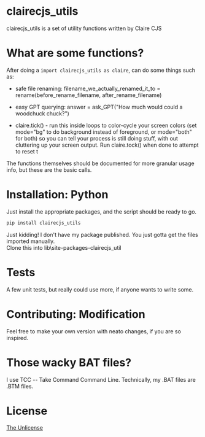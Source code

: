 # clairecjs_utils

clairecjs_utils is a set of utility functions written by Claire CJS 

# What are some functions?

After doing a ``import clairecjs_utils as claire``, can do some things such as:

* safe file renaming:
  filename_we_actually_renamed_it_to = rename(before_rename_filename, after_rename_filename)

* easy GPT querying:
  answer = ask_GPT("How much would could a woodchuck chuck?")

* claire.tick() - run this inside loops to color-cycle your screen colors (set mode="bg" to do background instead of foreground, or mode="both" for both) so you can tell your process is still doing stuff, with out cluttering up your screen output. Run claire.tock() when done to attempt to reset t

The functions themselves should be documented for more granular usage info, but these are the basic calls.

# Installation: Python

Just install the appropriate packages, and the script should be ready to go.

```bash
pip install clairecjs_utils
```

Just kidding! I don't have my package published. You just gotta get the files imported manually.  
Clone this into lib\site-packages-clairecjs_util 

# Tests

A few unit tests, but really could use more, if anyone wants to write some.


# Contributing: Modification

Feel free to make your own version with neato changes, if you are so inspired.

# Those wacky BAT files?

I use TCC -- Take Command Command Line.
Technically, my .BAT files are .BTM files.

# License

[The Unlicense](https://choosealicense.com/licenses/unlicense/)

